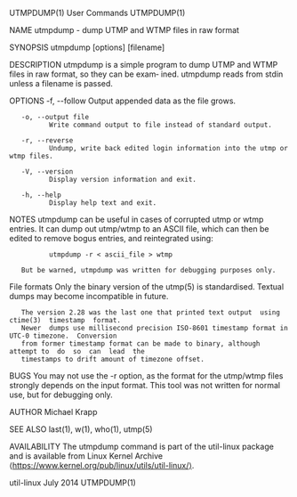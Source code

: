 UTMPDUMP(1)                                  User Commands                                 UTMPDUMP(1)

NAME
       utmpdump - dump UTMP and WTMP files in raw format

SYNOPSIS
       utmpdump [options] [filename]

DESCRIPTION
       utmpdump  is  a  simple program to dump UTMP and WTMP files in raw format, so they can be exam‐
       ined.  utmpdump reads from stdin unless a filename is passed.

OPTIONS
       -f, --follow
              Output appended data as the file grows.

       -o, --output file
              Write command output to file instead of standard output.

       -r, --reverse
              Undump, write back edited login information into the utmp or wtmp files.

       -V, --version
              Display version information and exit.

       -h, --help
              Display help text and exit.

NOTES
       utmpdump can be useful in cases of corrupted utmp or wtmp entries.  It can dump  out  utmp/wtmp
       to an ASCII file, which can then be edited to remove bogus entries, and reintegrated using:

              utmpdump -r < ascii_file > wtmp

       But be warned, utmpdump was written for debugging purposes only.

   File formats
       Only  the binary version of the utmp(5) is standardised.  Textual dumps may become incompatible
       in future.

       The version 2.28 was the last one that printed text output  using  ctime(3)  timestamp  format.
       Newer  dumps use millisecond precision ISO-8601 timestamp format in UTC-0 timezone.  Conversion
       from former timestamp format can be made to binary, although attempt to  do  so  can  lead  the
       timestamps to drift amount of timezone offset.

BUGS
       You  may  not  use the -r option, as the format for the utmp/wtmp files strongly depends on the
       input format.  This tool was not written for normal use, but for debugging only.

AUTHOR
       Michael Krapp

SEE ALSO
       last(1), w(1), who(1), utmp(5)

AVAILABILITY
       The utmpdump command is part of the util-linux package  and  is  available  from  Linux  Kernel
       Archive ⟨https://www.kernel.org/pub/linux/utils/util-linux/⟩.

util-linux                                     July 2014                                   UTMPDUMP(1)
